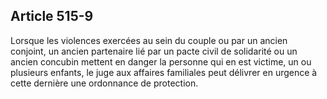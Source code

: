 Article 515-9
----
Lorsque les violences exercées au sein du couple ou par un ancien conjoint, un
ancien partenaire lié par un pacte civil de solidarité ou un ancien concubin
mettent en danger la personne qui en est victime, un ou plusieurs enfants, le
juge aux affaires familiales peut délivrer en urgence à cette dernière une
ordonnance de protection.
